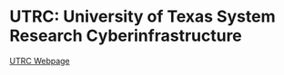 # UTRC: University of Texas System Research Cyberinfrastructure

[UTRC Webpage](http://utsystem.edu/offices/health-affairs/utrc "UTRC Webpage")
